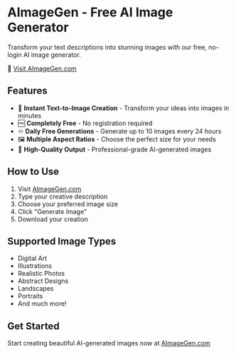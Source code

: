 # AImageGen - Free AI Image Generator

Transform your text descriptions into stunning images with our free, no-login AI image generator.

🔗 [Visit AImageGen.com](https://aimagegen.com)

## Features

- 🎨 **Instant Text-to-Image Creation** - Transform your ideas into images in minutes
- 🆓 **Completely Free** - No registration required
- ♾️ **Daily Free Generations** - Generate up to 10 images every 24 hours
- 🖼️ **Multiple Aspect Ratios** - Choose the perfect size for your needs
- 💫 **High-Quality Output** - Professional-grade AI-generated images

## How to Use

1. Visit [AImageGen.com](https://aimagegen.com)
2. Type your creative description
3. Choose your preferred image size
4. Click "Generate Image"
5. Download your creation

## Supported Image Types

- Digital Art
- Illustrations
- Realistic Photos
- Abstract Designs
- Landscapes
- Portraits
- And much more!

## Get Started

Start creating beautiful AI-generated images now at [AImageGen.com](https://aimagegen.com)

